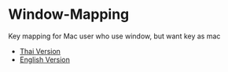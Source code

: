 # Window-Mapping
Key mapping for Mac user who use window, but want key as mac

- [Thai Version](README_EN.md)
- [English Version](README_EN.md)
